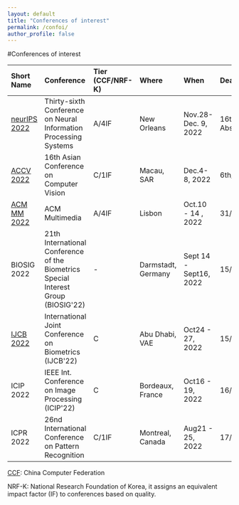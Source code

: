 ```yaml
---
layout: default
title: "Conferences of interest"
permalink: /confoi/
author_profile: false
---
```


#Conferences of interest 

| Short Name| Conference | Tier (CCF/NRF-K) | Where  | When| Deadline|
| :----------------------- | :--------------------------------------------------------------------------------- | :--------------------| :----------------- | :----------------------- | :--------- |
| [neurIPS 2022](https://nips.cc/) | Thirty-sixth Conference on Neural Information Processing Systems |A/4IF| New Orleans| Nov.28-Dec. 9, 2022 | 16th/05/2022 Abstract |
| [ACCV 2022](https://accv2022.org/en/CALL-FOR-PAPERS.html) | 16th Asian Conference on Computer Vision |C/1IF| Macau, SAR| Dec.4-8, 2022 | 6th/07/2022 |
| [ACM MM 2022](https://2022.acmmm.org/important-dates/) | ACM Multimedia |A/4IF| Lisbon  | Oct.10 - 14 , 2022 | 31/03/2022(abstract) |
| BIOSIG 2022| 21th International Conference of the Biometrics Special Interest Group (BIOSIG'22) | - | Darmstadt, Germany | Sept 14 - Sept16, 2022 | 15/06/2022 |
| [IJCB 2022](https://ijcb2022.org/)  | International Joint Conference on Biometrics (IJCB'22) | C | Abu Dhabi, VAE  | Oct24 - 27, 2022  | 15/04/2022 |
| ICIP 2022  | IEEE Int. Conference on Image Processing (ICIP'22)| C | Bordeaux, France| Oct16 - 19, 2022  | 16/02/2022 |
| ICPR 2022  | 26nd International Conference on Pattern Recognition | C/1IF | Montreal, Canada| Aug21 - 25, 2022  | 17/01/2022 |

[CCF](https://www.ccf.org.cn/Academic_Evaluation/By_category/):  China Computer Federation

NRF-K: National Research Foundation of Korea, it assigns an equivalent impact factor (IF) to conferences based on quality.


